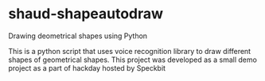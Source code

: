# shaud-shapeautodraw
Drawing deometrical shapes using Python


This is a python script that uses voice recognition library to draw different shapes of geometrical shapes.
This project was developed as a small demo project as a part of hackday hosted by Speckbit
